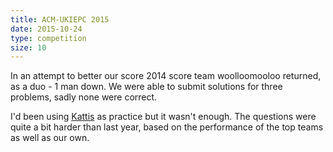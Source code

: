 ```yaml
---
title: ACM-UKIEPC 2015 
date: 2015-10-24
type: competition
size: 10
---
```

In an attempt to better our score 2014 score team woolloomooloo returned, as a duo - 1 man down. We were able to submit solutions for three problems, sadly none were correct.

I'd been using [Kattis](https://open.kattis.com/) as practice but it wasn't enough. The questions were quite a bit harder than last year, based on the performance of the top teams as well as our own.
